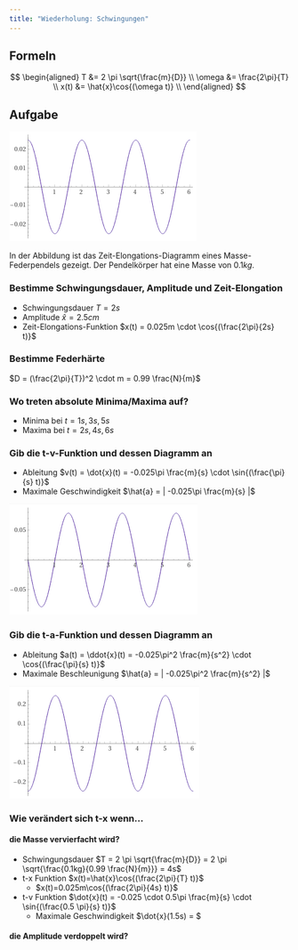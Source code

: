 ```yaml
---
title: "Wiederholung: Schwingungen"
---
```


## Formeln

$$
\begin{aligned}
    T &= 2 \pi \sqrt{\frac{m}{D}} \\
    \omega &= \frac{2\pi}{T} \\
    x(t) &= \hat{x}\cos{(\omega t)} \\
\end{aligned}
$$

## Aufgabe

![Zeit-Elongation `plot x(t) = 0.025 cos(pi t) from 0 to 6`](img/2020-09-15_08-58-31.png)

In der Abbildung ist das Zeit-Elongations-Diagramm eines Masse-Federpendels gezeigt. Der Pendelkörper hat eine Masse von $0.1kg$.

### Bestimme Schwingungsdauer, Amplitude und Zeit-Elongation

- Schwingungsdauer $T = 2s$
- Amplitude $\hat{x} = 2.5cm$
- Zeit-Elongations-Funktion $x(t) = 0.025m \cdot \cos{(\frac{2\pi}{2s} t)}$

### Bestimme Federhärte

$D = (\frac{2\pi}{T})^2 \cdot m = 0.99 \frac{N}{m}$

### Wo treten absolute Minima/Maxima auf?

- Minima bei $t = 1s, 3s, 5s$
- Maxima bei $t = 2s, 4s, 6s$

### Gib die t-v-Funktion und dessen Diagramm an

- Ableitung $v(t) = \dot{x}(t) = -0.025\pi \frac{m}{s} \cdot \sin{(\frac{\pi}{s} t)}$
- Maximale Geschwindigkeit $\hat{a} = | -0.025\pi \frac{m}{s} |$

![Zeit-Geschwindigkeit `plot v(t) = -0.025pi cos(pi t) from 0 to 6`](img/2020-09-15_09-12-05.png)

### Gib die t-a-Funktion und dessen Diagramm an

- Ableitung $a(t) = \ddot{x}(t) = -0.025\pi^2 \frac{m}{s^2} \cdot \cos{(\frac{\pi}{s} t)}$
- Maximale Beschleunigung $\hat{a} = | -0.025\pi^2 \frac{m}{s^2} |$

![Zeit-Beschleunigung ``plot a(t) = -0.025pi^2 cos(pi t) from 0 to 6``](img/2020-09-18_11-54-39.png)

### Wie verändert sich t-x wenn...

#### die Masse vervierfacht wird?

- Schwingungsdauer $T = 2 \pi \sqrt{\frac{m}{D}} = 2 \pi \sqrt{\frac{0.1kg}{0.99 \frac{N}{m}}} = 4s$
- t-x Funktion $x(t)=\hat{x}\cos{(\frac{2\pi}{T} t)}$
    - $x(t)=0.025m\cos{(\frac{2\pi}{4s} t)}$
- t-v Funktion $\dot{x}(t) = -0.025 \cdot 0.5\pi \frac{m}{s} \cdot \sin{(\frac{0.5 \pi}{s} t)}$
    - Maximale Geschwindigkeit $\dot{x}(1.5s) = $

#### die Amplitude verdoppelt wird?
